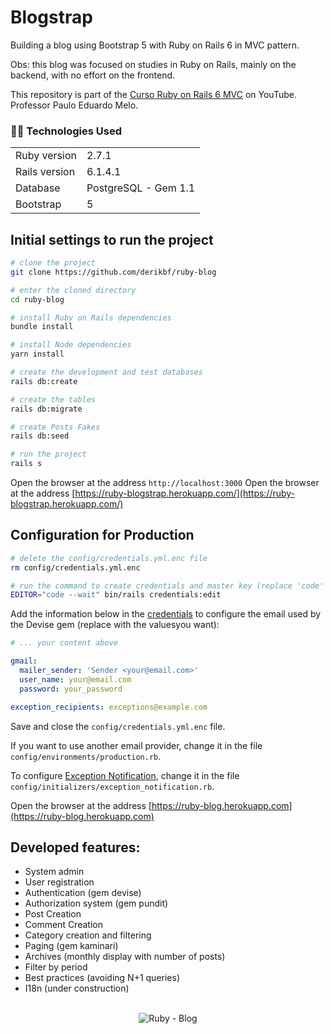 # Blogstrap

Building a blog using Bootstrap 5 with Ruby on Rails 6 in MVC pattern.

Obs: this blog was focused on studies in Ruby on Rails, mainly on the backend, with no effort on the frontend.

This repository is part of the [Curso Ruby on Rails 6 MVC](https://www.youtube.com/watch?v=rCwMlbpC7dU) on YouTube. Professor Paulo Eduardo Melo.

<h3>👨‍💻 Technologies Used</h3>

<table>
  <tr>
    <td>Ruby version</td>
    <td>
      2.7.1
    </td>
  </tr>
  <tr>
    <td>Rails version</td>
    <td>
      6.1.4.1
    </td>
  </tr>
  <tr>
    <td>Database</td>
    <td> PostgreSQL - Gem 1.1</td>
  </tr>
    <tr>
    <td>Bootstrap</td>
    <td>
      5
    </td>
  </tr>
</table>

## Initial settings to run the project

```bash
# clone the project
git clone https://github.com/derikbf/ruby-blog

# enter the cloned directory
cd ruby-blog

# install Ruby on Rails dependencies
bundle install

# install Node dependencies
yarn install

# create the development and test databases
rails db:create

# create the tables
rails db:migrate

# create Posts Fakes
rails db:seed

# run the project
rails s
```

Open the browser at the address `http://localhost:3000`
Open the browser at the address [https://ruby-blogstrap.herokuapp.com/](https://ruby-blogstrap.herokuapp.com/)
## Configuration for Production

```bash
# delete the config/credentials.yml.enc file
rm config/credentials.yml.enc

# run the command to create credentials and master key (replace 'code' if you don't use VS Code)
EDITOR="code --wait" bin/rails credentials:edit
```

Add the information below in the [credentials](https://guides.rubyonrails.org/security.html#custom-credentials) to configure the email used by the Devise
gem (replace with the values ​​you want):

```yml
# ... your content above

gmail:
  mailer_sender: 'Sender <your@email.com>'
  user_name: your@email.com
  password: your_password

exception_recipients: exceptions@example.com
```

Save and close the `config/credentials.yml.enc` file.

If you want to use another email provider, change it in the file
`config/environments/production.rb`.

To configure [Exception Notification](https://github.com/smartinez87/exception_notification), change it in the file
`config/initializers/exception_notification.rb`.

Open the browser at the address [https://ruby-blog.herokuapp.com](https://ruby-blog.herokuapp.com)

## Developed features:
- System admin
- User registration
- Authentication (gem devise)
- Authorization system (gem pundit)
- Post Creation
- Comment Creation
- Category creation and filtering
- Paging (gem kaminari)
- Archives (monthly display with number of posts)
- Filter by period
- Best practices (avoiding N+1 queries)
- I18n (under construction)
<br/><br/>

<!-- GIF -->
<p align="center"><img src="./app/assets/images/ruby-blog.gif" title="Ruby - Blog"></p>
